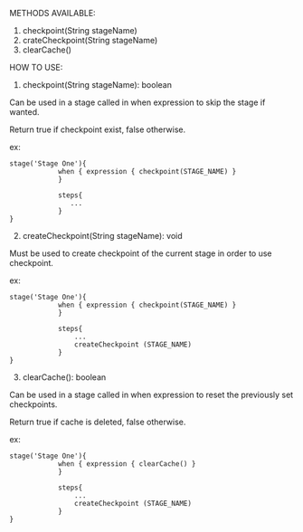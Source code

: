 
METHODS AVAILABLE:
1. checkpoint(String stageName)
2. crateCheckpoint(String stageName)
3. clearCache()

HOW TO USE:

1. checkpoint(String stageName): boolean

Can be used in a stage called in when expression to skip the stage if wanted.

Return true if checkpoint exist, false otherwise.

ex:
```jenkins
stage('Stage One'){
            when { expression { checkpoint(STAGE_NAME) }
            }
            
            steps{
               ...
            }
}
```

2. createCheckpoint(String stageName): void

Must be used to create checkpoint of the current stage in order to use checkpoint.

ex:
```jenkins
stage('Stage One'){
            when { expression { checkpoint(STAGE_NAME) }
            }
            
            steps{
                ...
                createCheckpoint (STAGE_NAME)
            }
}
``` 
 
3. clearCache(): boolean

Can be used in a stage called in when expression to reset the previously set checkpoints.

Return true if cache is deleted, false otherwise.

ex: 
```jenkins
stage('Stage One'){
            when { expression { clearCache() }
            }
            
            steps{
                ...
                createCheckpoint (STAGE_NAME)
            }
}
```           
            

